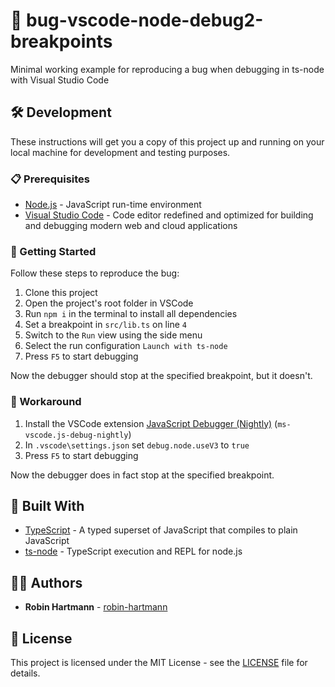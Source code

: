 # 🐞 bug-vscode-node-debug2-breakpoints

Minimal working example for reproducing a bug when debugging in ts-node with Visual Studio Code

## 🛠️ Development

These instructions will get you a copy of this project up and running on your local machine for development and testing purposes.

### 📋 Prerequisites

- [Node.js](https://nodejs.org) - JavaScript run-time environment
- [Visual Studio Code](https://code.visualstudio.com/) - Code editor redefined and optimized for building and debugging modern web and cloud applications

### 🚀 Getting Started

Follow these steps to reproduce the bug:

1. Clone this project
1. Open the project's root folder in VSCode
1. Run `npm i` in the terminal to install all dependencies
1. Set a breakpoint in `src/lib.ts` on line `4`
1. Switch to the `Run` view using the side menu
1. Select the run configuration `Launch with ts-node`
1. Press `F5` to start debugging

Now the debugger should stop at the specified breakpoint, but it doesn't.

### 🚧 Workaround

1. Install the VSCode extension [JavaScript Debugger (Nightly)](https://marketplace.visualstudio.com/items?itemName=ms-vscode.js-debug-nightly) (`ms-vscode.js-debug-nightly`)
1. In `.vscode\settings.json` set `debug.node.useV3` to `true`
1. Press `F5` to start debugging

Now the debugger does in fact stop at the specified breakpoint.

## 🧰 Built With

- [TypeScript](https://www.typescriptlang.org/) - A typed superset of JavaScript that compiles to plain JavaScript
- [ts-node](https://github.com/TypeStrong/ts-node) - TypeScript execution and REPL for node.js

## 👨‍💻 Authors

- **Robin Hartmann** - [robin-hartmann](https://github.com/robin-hartmann)

## 📃 License

This project is licensed under the MIT License - see the [LICENSE](LICENSE) file for details.
